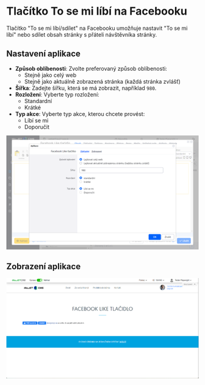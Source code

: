 # Tlačítko To se mi líbí na Facebooku

Tlačítko "To se mi líbí/sdílet" na Facebooku umožňuje nastavit "To se mi líbí" nebo sdílet obsah stránky s přáteli návštěvníka stránky.

## Nastavení aplikace

- **Způsob oblíbenosti**: Zvolte preferovaný způsob oblíbenosti:
  - Stejně jako celý web
  - Stejně jako aktuálně zobrazená stránka (každá stránka zvlášť)
- **Šířka**: Zadejte šířku, která se má zobrazit, například `980`.
- **Rozložení**: Vyberte typ rozložení:
  - Standardní
  - Krátké
- **Typ akce**: Vyberte typ akce, kterou chcete provést:
  - Líbí se mi
  - Doporučit

![](editor.png)

## Zobrazení aplikace

![](app-facebook_like.png)
